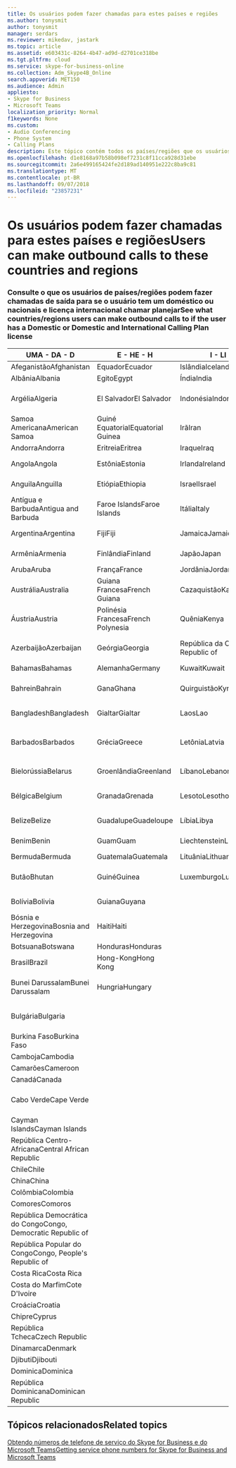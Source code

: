 ```yaml
---
title: Os usuários podem fazer chamadas para estes países e regiões
ms.author: tonysmit
author: tonysmit
manager: serdars
ms.reviewer: mikedav, jastark
ms.topic: article
ms.assetid: e603431c-8264-4b47-ad9d-d2701ce318be
ms.tgt.pltfrm: cloud
ms.service: skype-for-business-online
ms.collection: Adm_Skype4B_Online
search.appverid: MET150
ms.audience: Admin
appliesto:
- Skype for Business
- Microsoft Teams
localization_priority: Normal
f1keywords: None
ms.custom:
- Audio Conferencing
- Phone System
- Calling Plans
description: Este tópico contém todos os países/regiões que os usuários podem fazer chamadas de saída para que tenham um plano de chamada.
ms.openlocfilehash: d1e8168a97b58b098ef7231c8f11cca928d31ebe
ms.sourcegitcommit: 2a6e499165424fe2d189ad140951e222c8ba9c81
ms.translationtype: MT
ms.contentlocale: pt-BR
ms.lasthandoff: 09/07/2018
ms.locfileid: "23857231"
---
```

# <a name="users-can-make-outbound-calls-to-these-countries-and-regions"></a><span data-ttu-id="aa577-103">Os usuários podem fazer chamadas para estes países e regiões</span><span class="sxs-lookup"><span data-stu-id="aa577-103">Users can make outbound calls to these countries and regions</span></span>

### <a name="see-what-countriesregions-users-can-make-outbound-calls-to-if-the-user-has-a-domestic-or-domestic-and-international-calling-plan-license"></a><span data-ttu-id="aa577-104">Consulte o que os usuários de países/regiões podem fazer chamadas de saída para se o usuário tem um doméstico ou nacionais e licença internacional chamar planejar</span><span class="sxs-lookup"><span data-stu-id="aa577-104">See what countries/regions users can make outbound calls to if the user has a Domestic or Domestic and International Calling Plan license</span></span>

|<span data-ttu-id="aa577-105">**UMA - D**</span><span class="sxs-lookup"><span data-stu-id="aa577-105">**A - D**</span></span>| <span data-ttu-id="aa577-106">**E - H**</span><span class="sxs-lookup"><span data-stu-id="aa577-106">**E - H**</span></span>|<span data-ttu-id="aa577-107">**I - L**</span><span class="sxs-lookup"><span data-stu-id="aa577-107">**I - L**</span></span>|<span data-ttu-id="aa577-108">**M - O**</span><span class="sxs-lookup"><span data-stu-id="aa577-108">**M - O**</span></span>|<span data-ttu-id="aa577-109">**P - S**</span><span class="sxs-lookup"><span data-stu-id="aa577-109">**P - S**</span></span>|<span data-ttu-id="aa577-110">**T - Z**</span><span class="sxs-lookup"><span data-stu-id="aa577-110">**T - Z**</span></span>|
---|---|---|---|---|---|
|<span data-ttu-id="aa577-111">Afeganistão</span><span class="sxs-lookup"><span data-stu-id="aa577-111">Afghanistan</span></span>|<span data-ttu-id="aa577-112">Equador</span><span class="sxs-lookup"><span data-stu-id="aa577-112">Ecuador</span></span> |<span data-ttu-id="aa577-113">Islândia</span><span class="sxs-lookup"><span data-stu-id="aa577-113">Iceland</span></span> |<span data-ttu-id="aa577-114">Macau</span><span class="sxs-lookup"><span data-stu-id="aa577-114">Macau</span></span> |<span data-ttu-id="aa577-115">Paquistão</span><span class="sxs-lookup"><span data-stu-id="aa577-115">Pakistan</span></span> |<span data-ttu-id="aa577-116">Taiwan</span><span class="sxs-lookup"><span data-stu-id="aa577-116">Taiwan</span></span>   |
|<span data-ttu-id="aa577-117">Albânia</span><span class="sxs-lookup"><span data-stu-id="aa577-117">Albania</span></span>|<span data-ttu-id="aa577-118">Egito</span><span class="sxs-lookup"><span data-stu-id="aa577-118">Egypt</span></span> |<span data-ttu-id="aa577-119">Índia</span><span class="sxs-lookup"><span data-stu-id="aa577-119">India</span></span> |<span data-ttu-id="aa577-120">Macedônia</span><span class="sxs-lookup"><span data-stu-id="aa577-120">Macedonia</span></span> |<span data-ttu-id="aa577-121">Palau</span><span class="sxs-lookup"><span data-stu-id="aa577-121">Palau</span></span> |<span data-ttu-id="aa577-122">Tajiquistão</span><span class="sxs-lookup"><span data-stu-id="aa577-122">Tajikistan</span></span>   |
|<span data-ttu-id="aa577-123">Argélia</span><span class="sxs-lookup"><span data-stu-id="aa577-123">Algeria</span></span>|<span data-ttu-id="aa577-124">El Salvador</span><span class="sxs-lookup"><span data-stu-id="aa577-124">El Salvador</span></span> |<span data-ttu-id="aa577-125">Indonésia</span><span class="sxs-lookup"><span data-stu-id="aa577-125">Indonesia</span></span> |<span data-ttu-id="aa577-126">Malaui</span><span class="sxs-lookup"><span data-stu-id="aa577-126">Malawi</span></span> |<span data-ttu-id="aa577-127">Palestinian Authority</span><span class="sxs-lookup"><span data-stu-id="aa577-127">Palestinian Authority</span></span> |<span data-ttu-id="aa577-128">República Unida da Tanzânia</span><span class="sxs-lookup"><span data-stu-id="aa577-128">Tanzania, United Republic of</span></span>  |
|<span data-ttu-id="aa577-129">Samoa Americana</span><span class="sxs-lookup"><span data-stu-id="aa577-129">American Samoa</span></span>|<span data-ttu-id="aa577-130">Guiné Equatorial</span><span class="sxs-lookup"><span data-stu-id="aa577-130">Equatorial Guinea</span></span> |<span data-ttu-id="aa577-131">Irã</span><span class="sxs-lookup"><span data-stu-id="aa577-131">Iran</span></span> |<span data-ttu-id="aa577-132">Malásia</span><span class="sxs-lookup"><span data-stu-id="aa577-132">Malaysia</span></span> |<span data-ttu-id="aa577-133">Panamá</span><span class="sxs-lookup"><span data-stu-id="aa577-133">Panama</span></span> | <span data-ttu-id="aa577-134">Tailândia</span><span class="sxs-lookup"><span data-stu-id="aa577-134">Thailand</span></span>   |
|<span data-ttu-id="aa577-135">Andorra</span><span class="sxs-lookup"><span data-stu-id="aa577-135">Andorra</span></span> |<span data-ttu-id="aa577-136">Eritreia</span><span class="sxs-lookup"><span data-stu-id="aa577-136">Eritrea</span></span> |<span data-ttu-id="aa577-137">Iraque</span><span class="sxs-lookup"><span data-stu-id="aa577-137">Iraq</span></span> |<span data-ttu-id="aa577-138">Mali</span><span class="sxs-lookup"><span data-stu-id="aa577-138">Mali</span></span> |<span data-ttu-id="aa577-139">Paraguai</span><span class="sxs-lookup"><span data-stu-id="aa577-139">Paraguay</span></span> |<span data-ttu-id="aa577-140">Togo</span><span class="sxs-lookup"><span data-stu-id="aa577-140">Togo</span></span>   |
|<span data-ttu-id="aa577-141">Angola</span><span class="sxs-lookup"><span data-stu-id="aa577-141">Angola</span></span> |<span data-ttu-id="aa577-142">Estônia</span><span class="sxs-lookup"><span data-stu-id="aa577-142">Estonia</span></span> |<span data-ttu-id="aa577-143">Irlanda</span><span class="sxs-lookup"><span data-stu-id="aa577-143">Ireland</span></span> |<span data-ttu-id="aa577-144">Malta</span><span class="sxs-lookup"><span data-stu-id="aa577-144">Malta</span></span> |<span data-ttu-id="aa577-145">Peru</span><span class="sxs-lookup"><span data-stu-id="aa577-145">Peru</span></span> | <span data-ttu-id="aa577-146">Trinidad e Tobago</span><span class="sxs-lookup"><span data-stu-id="aa577-146">Trinidad and Tobago</span></span>  |
|<span data-ttu-id="aa577-147">Anguila</span><span class="sxs-lookup"><span data-stu-id="aa577-147">Anguilla</span></span> |<span data-ttu-id="aa577-148">Etiópia</span><span class="sxs-lookup"><span data-stu-id="aa577-148">Ethiopia</span></span> |<span data-ttu-id="aa577-149">Israel</span><span class="sxs-lookup"><span data-stu-id="aa577-149">Israel</span></span> |<span data-ttu-id="aa577-150">Ilhas Marshall</span><span class="sxs-lookup"><span data-stu-id="aa577-150">Marshall Islands</span></span> | <span data-ttu-id="aa577-151">Filipinas</span><span class="sxs-lookup"><span data-stu-id="aa577-151">Philippines</span></span> | <span data-ttu-id="aa577-152">Turquia</span><span class="sxs-lookup"><span data-stu-id="aa577-152">Turkey</span></span> |
|<span data-ttu-id="aa577-153">Antígua e Barbuda</span><span class="sxs-lookup"><span data-stu-id="aa577-153">Antigua and Barbuda</span></span> | <span data-ttu-id="aa577-154">Faroe Islands</span><span class="sxs-lookup"><span data-stu-id="aa577-154">Faroe Islands</span></span> |<span data-ttu-id="aa577-155">Itália</span><span class="sxs-lookup"><span data-stu-id="aa577-155">Italy</span></span> |<span data-ttu-id="aa577-156">Martinica</span><span class="sxs-lookup"><span data-stu-id="aa577-156">Martinique</span></span> |<span data-ttu-id="aa577-157">Polônia</span><span class="sxs-lookup"><span data-stu-id="aa577-157">Poland</span></span> |<span data-ttu-id="aa577-158">Turcomenistão</span><span class="sxs-lookup"><span data-stu-id="aa577-158">Turkmenistan</span></span> |
|<span data-ttu-id="aa577-159">Argentina</span><span class="sxs-lookup"><span data-stu-id="aa577-159">Argentina</span></span>|<span data-ttu-id="aa577-160">Fiji</span><span class="sxs-lookup"><span data-stu-id="aa577-160">Fiji</span></span> |<span data-ttu-id="aa577-161">Jamaica</span><span class="sxs-lookup"><span data-stu-id="aa577-161">Jamaica</span></span> |<span data-ttu-id="aa577-162">Maurício</span><span class="sxs-lookup"><span data-stu-id="aa577-162">Mauritius</span></span> |<span data-ttu-id="aa577-163">Portugal</span><span class="sxs-lookup"><span data-stu-id="aa577-163">Portugal</span></span> |<span data-ttu-id="aa577-164">Turcos e Caicos</span><span class="sxs-lookup"><span data-stu-id="aa577-164">Turks and Caicos</span></span>   |
|<span data-ttu-id="aa577-165">Armênia</span><span class="sxs-lookup"><span data-stu-id="aa577-165">Armenia</span></span> |<span data-ttu-id="aa577-166">Finlândia</span><span class="sxs-lookup"><span data-stu-id="aa577-166">Finland</span></span> |<span data-ttu-id="aa577-167">Japão</span><span class="sxs-lookup"><span data-stu-id="aa577-167">Japan</span></span> |<span data-ttu-id="aa577-168">Mayotte</span><span class="sxs-lookup"><span data-stu-id="aa577-168">Mayotte</span></span> | <span data-ttu-id="aa577-169">Porto Rico</span><span class="sxs-lookup"><span data-stu-id="aa577-169">Puerto Rico</span></span> |<span data-ttu-id="aa577-170">Uganda</span><span class="sxs-lookup"><span data-stu-id="aa577-170">Uganda</span></span>  |
|<span data-ttu-id="aa577-171">Aruba</span><span class="sxs-lookup"><span data-stu-id="aa577-171">Aruba</span></span> |<span data-ttu-id="aa577-172">França</span><span class="sxs-lookup"><span data-stu-id="aa577-172">France</span></span> |<span data-ttu-id="aa577-173">Jordânia</span><span class="sxs-lookup"><span data-stu-id="aa577-173">Jordan</span></span> |<span data-ttu-id="aa577-174">México</span><span class="sxs-lookup"><span data-stu-id="aa577-174">Mexico</span></span> |<span data-ttu-id="aa577-175">Catar</span><span class="sxs-lookup"><span data-stu-id="aa577-175">Qatar</span></span> | <span data-ttu-id="aa577-176">Ucrânia</span><span class="sxs-lookup"><span data-stu-id="aa577-176">Ukraine</span></span>   |
|<span data-ttu-id="aa577-177">Austrália</span><span class="sxs-lookup"><span data-stu-id="aa577-177">Australia</span></span> |<span data-ttu-id="aa577-178">Guiana Francesa</span><span class="sxs-lookup"><span data-stu-id="aa577-178">French Guiana</span></span> |<span data-ttu-id="aa577-179">Cazaquistão</span><span class="sxs-lookup"><span data-stu-id="aa577-179">Kazakhstan</span></span> |<span data-ttu-id="aa577-180">Micronésia</span><span class="sxs-lookup"><span data-stu-id="aa577-180">Micronesia</span></span> |<span data-ttu-id="aa577-181">Reunião</span><span class="sxs-lookup"><span data-stu-id="aa577-181">Reunion</span></span> |<span data-ttu-id="aa577-182">Emirados Árabes Unidos (EAU)</span><span class="sxs-lookup"><span data-stu-id="aa577-182">United Arab Emirates (U.A.E)</span></span>  |
|<span data-ttu-id="aa577-183">Áustria</span><span class="sxs-lookup"><span data-stu-id="aa577-183">Austria</span></span> |<span data-ttu-id="aa577-184">Polinésia Francesa</span><span class="sxs-lookup"><span data-stu-id="aa577-184">French Polynesia</span></span> |<span data-ttu-id="aa577-185">Quênia</span><span class="sxs-lookup"><span data-stu-id="aa577-185">Kenya</span></span> |<span data-ttu-id="aa577-186">Moldávia, República da</span><span class="sxs-lookup"><span data-stu-id="aa577-186">Moldova, Republic of</span></span> |<span data-ttu-id="aa577-187">Romênia</span><span class="sxs-lookup"><span data-stu-id="aa577-187">Romania</span></span> |<span data-ttu-id="aa577-188">Reino Unido (U.K.)</span><span class="sxs-lookup"><span data-stu-id="aa577-188">United Kingdom (U.K.)</span></span> |
|<span data-ttu-id="aa577-189">Azerbaijão</span><span class="sxs-lookup"><span data-stu-id="aa577-189">Azerbaijan</span></span> |<span data-ttu-id="aa577-190">Geórgia</span><span class="sxs-lookup"><span data-stu-id="aa577-190">Georgia</span></span> |<span data-ttu-id="aa577-191">República da Coreia</span><span class="sxs-lookup"><span data-stu-id="aa577-191">Korea, Republic of</span></span> |<span data-ttu-id="aa577-192">Mônaco</span><span class="sxs-lookup"><span data-stu-id="aa577-192">Monaco</span></span> | <span data-ttu-id="aa577-193">Federação Russa</span><span class="sxs-lookup"><span data-stu-id="aa577-193">Russian Federation</span></span> |<span data-ttu-id="aa577-194">Estados Unidos</span><span class="sxs-lookup"><span data-stu-id="aa577-194">United States (U.S.)</span></span>  |
|<span data-ttu-id="aa577-195">Bahamas</span><span class="sxs-lookup"><span data-stu-id="aa577-195">Bahamas</span></span> |<span data-ttu-id="aa577-196">Alemanha</span><span class="sxs-lookup"><span data-stu-id="aa577-196">Germany</span></span> |<span data-ttu-id="aa577-197">Kuwait</span><span class="sxs-lookup"><span data-stu-id="aa577-197">Kuwait</span></span> |<span data-ttu-id="aa577-198">Mongólia</span><span class="sxs-lookup"><span data-stu-id="aa577-198">Mongolia</span></span> |<span data-ttu-id="aa577-199">Ruanda</span><span class="sxs-lookup"><span data-stu-id="aa577-199">Rwanda</span></span> | <span data-ttu-id="aa577-200">Uruguai</span><span class="sxs-lookup"><span data-stu-id="aa577-200">Uruguay</span></span> |
|<span data-ttu-id="aa577-201">Bahrein</span><span class="sxs-lookup"><span data-stu-id="aa577-201">Bahrain</span></span> |<span data-ttu-id="aa577-202">Gana</span><span class="sxs-lookup"><span data-stu-id="aa577-202">Ghana</span></span> |<span data-ttu-id="aa577-203">Quirguistão</span><span class="sxs-lookup"><span data-stu-id="aa577-203">Kyrgyzstan</span></span> |<span data-ttu-id="aa577-204">Montenegro</span><span class="sxs-lookup"><span data-stu-id="aa577-204">Montenegro</span></span> | <span data-ttu-id="aa577-205">São Cristóvão e Nevis</span><span class="sxs-lookup"><span data-stu-id="aa577-205">Saint Kitts and Nevis</span></span> |<span data-ttu-id="aa577-206">Uzbequistão</span><span class="sxs-lookup"><span data-stu-id="aa577-206">Uzbekistan</span></span>  |
|<span data-ttu-id="aa577-207">Bangladesh</span><span class="sxs-lookup"><span data-stu-id="aa577-207">Bangladesh</span></span> |<span data-ttu-id="aa577-208">Gialtar</span><span class="sxs-lookup"><span data-stu-id="aa577-208">Gialtar</span></span> |<span data-ttu-id="aa577-209">Laos</span><span class="sxs-lookup"><span data-stu-id="aa577-209">Lao</span></span> |<span data-ttu-id="aa577-210">Montserrat</span><span class="sxs-lookup"><span data-stu-id="aa577-210">Montserrat</span></span> | <span data-ttu-id="aa577-211">Santa Lúcia</span><span class="sxs-lookup"><span data-stu-id="aa577-211">Saint Lucia</span></span> |<span data-ttu-id="aa577-212">Cidade do Vaticano</span><span class="sxs-lookup"><span data-stu-id="aa577-212">Vatican City State</span></span>  |
|<span data-ttu-id="aa577-213">Barbados</span><span class="sxs-lookup"><span data-stu-id="aa577-213">Barbados</span></span> |<span data-ttu-id="aa577-214">Grécia</span><span class="sxs-lookup"><span data-stu-id="aa577-214">Greece</span></span> |<span data-ttu-id="aa577-215">Letônia</span><span class="sxs-lookup"><span data-stu-id="aa577-215">Latvia</span></span> |<span data-ttu-id="aa577-216">Marrocos</span><span class="sxs-lookup"><span data-stu-id="aa577-216">Morocco</span></span> |<span data-ttu-id="aa577-217">São Vicente e Granadinas</span><span class="sxs-lookup"><span data-stu-id="aa577-217">Saint Vincent and the Grenadines</span></span> |<span data-ttu-id="aa577-218">Venezuela</span><span class="sxs-lookup"><span data-stu-id="aa577-218">Venezuela</span></span>   |
|<span data-ttu-id="aa577-219">Bielorússia</span><span class="sxs-lookup"><span data-stu-id="aa577-219">Belarus</span></span> |<span data-ttu-id="aa577-220">Groenlândia</span><span class="sxs-lookup"><span data-stu-id="aa577-220">Greenland</span></span> |<span data-ttu-id="aa577-221">Líbano</span><span class="sxs-lookup"><span data-stu-id="aa577-221">Lebanon</span></span> |<span data-ttu-id="aa577-222">Moçambique</span><span class="sxs-lookup"><span data-stu-id="aa577-222">Mozambique</span></span> | <span data-ttu-id="aa577-223">San Marino</span><span class="sxs-lookup"><span data-stu-id="aa577-223">San Marino</span></span> |<span data-ttu-id="aa577-224">Vietnã</span><span class="sxs-lookup"><span data-stu-id="aa577-224">Viet Nam</span></span>  |
|<span data-ttu-id="aa577-225">Bélgica</span><span class="sxs-lookup"><span data-stu-id="aa577-225">Belgium</span></span> |<span data-ttu-id="aa577-226">Granada</span><span class="sxs-lookup"><span data-stu-id="aa577-226">Grenada</span></span> |<span data-ttu-id="aa577-227">Lesoto</span><span class="sxs-lookup"><span data-stu-id="aa577-227">Lesotho</span></span> |<span data-ttu-id="aa577-228">Myanmar</span><span class="sxs-lookup"><span data-stu-id="aa577-228">Myanmar</span></span> | <span data-ttu-id="aa577-229">Arábia Saudita</span><span class="sxs-lookup"><span data-stu-id="aa577-229">Saudi Arabia</span></span> | <span data-ttu-id="aa577-230">Ilhas Virgens (Britânicas)</span><span class="sxs-lookup"><span data-stu-id="aa577-230">Virgin Islands (British)</span></span> |
|<span data-ttu-id="aa577-231">Belize</span><span class="sxs-lookup"><span data-stu-id="aa577-231">Belize</span></span> |<span data-ttu-id="aa577-232">Guadalupe</span><span class="sxs-lookup"><span data-stu-id="aa577-232">Guadeloupe</span></span> |<span data-ttu-id="aa577-233">Líbia</span><span class="sxs-lookup"><span data-stu-id="aa577-233">Libya</span></span> |<span data-ttu-id="aa577-234">Namíbia</span><span class="sxs-lookup"><span data-stu-id="aa577-234">Namibia</span></span> |<span data-ttu-id="aa577-235">Senegal</span><span class="sxs-lookup"><span data-stu-id="aa577-235">Senegal</span></span> | <span data-ttu-id="aa577-236">Ilhas Virgens (Estados Unidos)</span><span class="sxs-lookup"><span data-stu-id="aa577-236">Virgin Islands (U.S.)</span></span>  |
|<span data-ttu-id="aa577-237">Benim</span><span class="sxs-lookup"><span data-stu-id="aa577-237">Benin</span></span> |<span data-ttu-id="aa577-238">Guam</span><span class="sxs-lookup"><span data-stu-id="aa577-238">Guam</span></span> |<span data-ttu-id="aa577-239">Liechtenstein</span><span class="sxs-lookup"><span data-stu-id="aa577-239">Liechtenstein</span></span> |<span data-ttu-id="aa577-240">Nepal</span><span class="sxs-lookup"><span data-stu-id="aa577-240">Nepal</span></span> | <span data-ttu-id="aa577-241">Sérvia</span><span class="sxs-lookup"><span data-stu-id="aa577-241">Serbia</span></span> | <span data-ttu-id="aa577-242">Ilhas Wallis e Futuna</span><span class="sxs-lookup"><span data-stu-id="aa577-242">Wallis and Futuna Islands</span></span>  |
|<span data-ttu-id="aa577-243">Bermuda</span><span class="sxs-lookup"><span data-stu-id="aa577-243">Bermuda</span></span> |<span data-ttu-id="aa577-244">Guatemala</span><span class="sxs-lookup"><span data-stu-id="aa577-244">Guatemala</span></span> |<span data-ttu-id="aa577-245">Lituânia</span><span class="sxs-lookup"><span data-stu-id="aa577-245">Lithuania</span></span> |<span data-ttu-id="aa577-246">Países Baixos</span><span class="sxs-lookup"><span data-stu-id="aa577-246">Netherlands</span></span> |<span data-ttu-id="aa577-247">Cingapura</span><span class="sxs-lookup"><span data-stu-id="aa577-247">Singapore</span></span> |<span data-ttu-id="aa577-248">Iêmen</span><span class="sxs-lookup"><span data-stu-id="aa577-248">Yemen</span></span> |
|<span data-ttu-id="aa577-249">Butão</span><span class="sxs-lookup"><span data-stu-id="aa577-249">Bhutan</span></span> |<span data-ttu-id="aa577-250">Guiné</span><span class="sxs-lookup"><span data-stu-id="aa577-250">Guinea</span></span> |<span data-ttu-id="aa577-251">Luxemburgo</span><span class="sxs-lookup"><span data-stu-id="aa577-251">Luxembourg</span></span> |<span data-ttu-id="aa577-252">Antilhas Holandesas</span><span class="sxs-lookup"><span data-stu-id="aa577-252">Netherlands Antilles</span></span> |<span data-ttu-id="aa577-253">Eslováquia</span><span class="sxs-lookup"><span data-stu-id="aa577-253">Slovakia</span></span> |<span data-ttu-id="aa577-254">Zâmbia</span><span class="sxs-lookup"><span data-stu-id="aa577-254">Zambia</span></span>  |
|<span data-ttu-id="aa577-255">Bolívia</span><span class="sxs-lookup"><span data-stu-id="aa577-255">Bolivia</span></span> |<span data-ttu-id="aa577-256">Guiana</span><span class="sxs-lookup"><span data-stu-id="aa577-256">Guyana</span></span>| |<span data-ttu-id="aa577-257">Nova Caledônia</span><span class="sxs-lookup"><span data-stu-id="aa577-257">New Caledonia</span></span> |<span data-ttu-id="aa577-258">Eslovênia</span><span class="sxs-lookup"><span data-stu-id="aa577-258">Slovenia</span></span> |<span data-ttu-id="aa577-259">Zimbábue</span><span class="sxs-lookup"><span data-stu-id="aa577-259">Zimbabwe</span></span> |
|<span data-ttu-id="aa577-260">Bósnia e Herzegovina</span><span class="sxs-lookup"><span data-stu-id="aa577-260">Bosnia and Herzegovina</span></span> |<span data-ttu-id="aa577-261">Haiti</span><span class="sxs-lookup"><span data-stu-id="aa577-261">Haiti</span></span> ||<span data-ttu-id="aa577-262">Nova Zelândia</span><span class="sxs-lookup"><span data-stu-id="aa577-262">New Zealand</span></span> |<span data-ttu-id="aa577-263">África do Sul</span><span class="sxs-lookup"><span data-stu-id="aa577-263">South Africa</span></span> | 
|<span data-ttu-id="aa577-264">Botsuana</span><span class="sxs-lookup"><span data-stu-id="aa577-264">Botswana</span></span> |<span data-ttu-id="aa577-265">Honduras</span><span class="sxs-lookup"><span data-stu-id="aa577-265">Honduras</span></span> ||<span data-ttu-id="aa577-266">Nicarágua</span><span class="sxs-lookup"><span data-stu-id="aa577-266">Nicaragua</span></span> |<span data-ttu-id="aa577-267">Espanha</span><span class="sxs-lookup"><span data-stu-id="aa577-267">Spain</span></span> |
|<span data-ttu-id="aa577-268">Brasil</span><span class="sxs-lookup"><span data-stu-id="aa577-268">Brazil</span></span> |<span data-ttu-id="aa577-269">Hong-Kong</span><span class="sxs-lookup"><span data-stu-id="aa577-269">Hong Kong</span></span> ||<span data-ttu-id="aa577-270">Níger</span><span class="sxs-lookup"><span data-stu-id="aa577-270">Niger</span></span> |<span data-ttu-id="aa577-271">Sri Lanka</span><span class="sxs-lookup"><span data-stu-id="aa577-271">Sri Lanka</span></span> | 
|<span data-ttu-id="aa577-272">Bunei Darussalam</span><span class="sxs-lookup"><span data-stu-id="aa577-272">Bunei Darussalam</span></span> |<span data-ttu-id="aa577-273">Hungria</span><span class="sxs-lookup"><span data-stu-id="aa577-273">Hungary</span></span> ||<span data-ttu-id="aa577-274">Nigéria</span><span class="sxs-lookup"><span data-stu-id="aa577-274">Nigeria</span></span> |<span data-ttu-id="aa577-275">Saint-Pierre e Miquelon</span><span class="sxs-lookup"><span data-stu-id="aa577-275">St. Pierre and Miquelon</span></span> | 
|<span data-ttu-id="aa577-276">Bulgária</span><span class="sxs-lookup"><span data-stu-id="aa577-276">Bulgaria</span></span> |||<span data-ttu-id="aa577-277">Ilhas Marianas do Norte</span><span class="sxs-lookup"><span data-stu-id="aa577-277">Northern Mariana Islands</span></span> |<span data-ttu-id="aa577-278">Sudão</span><span class="sxs-lookup"><span data-stu-id="aa577-278">Sudan</span></span> |
|<span data-ttu-id="aa577-279">Burkina Faso</span><span class="sxs-lookup"><span data-stu-id="aa577-279">Burkina Faso</span></span> |||<span data-ttu-id="aa577-280">Noruega</span><span class="sxs-lookup"><span data-stu-id="aa577-280">Norway</span></span> |<span data-ttu-id="aa577-281">Suriname</span><span class="sxs-lookup"><span data-stu-id="aa577-281">Suriname</span></span> |
|<span data-ttu-id="aa577-282">Camboja</span><span class="sxs-lookup"><span data-stu-id="aa577-282">Cambodia</span></span> |||<span data-ttu-id="aa577-283">Omã</span><span class="sxs-lookup"><span data-stu-id="aa577-283">Oman</span></span> |<span data-ttu-id="aa577-284">Suazilândia</span><span class="sxs-lookup"><span data-stu-id="aa577-284">Swaziland</span></span> | 
|<span data-ttu-id="aa577-285">Camarões</span><span class="sxs-lookup"><span data-stu-id="aa577-285">Cameroon</span></span> ||||<span data-ttu-id="aa577-286">Suécia</span><span class="sxs-lookup"><span data-stu-id="aa577-286">Sweden</span></span> |
|<span data-ttu-id="aa577-287">Canadá</span><span class="sxs-lookup"><span data-stu-id="aa577-287">Canada</span></span> ||||<span data-ttu-id="aa577-288">Suíça</span><span class="sxs-lookup"><span data-stu-id="aa577-288">Switzerland</span></span> | 
|<span data-ttu-id="aa577-289">Cabo Verde</span><span class="sxs-lookup"><span data-stu-id="aa577-289">Cape Verde</span></span> ||||<span data-ttu-id="aa577-290">República Árabe da Síria</span><span class="sxs-lookup"><span data-stu-id="aa577-290">Syrian Arab Republic</span></span> |
|<span data-ttu-id="aa577-291">Cayman Islands</span><span class="sxs-lookup"><span data-stu-id="aa577-291">Cayman Islands</span></span> |
|<span data-ttu-id="aa577-292">República Centro-Africana</span><span class="sxs-lookup"><span data-stu-id="aa577-292">Central African Republic</span></span> |
|<span data-ttu-id="aa577-293">Chile</span><span class="sxs-lookup"><span data-stu-id="aa577-293">Chile</span></span> |
|<span data-ttu-id="aa577-294">China</span><span class="sxs-lookup"><span data-stu-id="aa577-294">China</span></span> |
|<span data-ttu-id="aa577-295">Colômbia</span><span class="sxs-lookup"><span data-stu-id="aa577-295">Colombia</span></span> |
|<span data-ttu-id="aa577-296">Comores</span><span class="sxs-lookup"><span data-stu-id="aa577-296">Comoros</span></span> |
|<span data-ttu-id="aa577-297">República Democrática do Congo</span><span class="sxs-lookup"><span data-stu-id="aa577-297">Congo, Democratic Republic of</span></span> |
|<span data-ttu-id="aa577-298">República Popular do Congo</span><span class="sxs-lookup"><span data-stu-id="aa577-298">Congo, People's Republic of</span></span> |
|<span data-ttu-id="aa577-299">Costa Rica</span><span class="sxs-lookup"><span data-stu-id="aa577-299">Costa Rica</span></span> |
|<span data-ttu-id="aa577-300">Costa do Marfim</span><span class="sxs-lookup"><span data-stu-id="aa577-300">Cote D'Ivoire</span></span> |
|<span data-ttu-id="aa577-301">Croácia</span><span class="sxs-lookup"><span data-stu-id="aa577-301">Croatia</span></span> |
|<span data-ttu-id="aa577-302">Chipre</span><span class="sxs-lookup"><span data-stu-id="aa577-302">Cyprus</span></span> |
|<span data-ttu-id="aa577-303">República Tcheca</span><span class="sxs-lookup"><span data-stu-id="aa577-303">Czech Republic</span></span> |
|<span data-ttu-id="aa577-304">Dinamarca</span><span class="sxs-lookup"><span data-stu-id="aa577-304">Denmark</span></span> |
|<span data-ttu-id="aa577-305">Djibuti</span><span class="sxs-lookup"><span data-stu-id="aa577-305">Djibouti</span></span> |
|<span data-ttu-id="aa577-306">Dominica</span><span class="sxs-lookup"><span data-stu-id="aa577-306">Dominica</span></span> |
|<span data-ttu-id="aa577-307">República Dominicana</span><span class="sxs-lookup"><span data-stu-id="aa577-307">Dominican Republic</span></span> |

## <a name="related-topics"></a><span data-ttu-id="aa577-308">Tópicos relacionados</span><span class="sxs-lookup"><span data-stu-id="aa577-308">Related topics</span></span>

[<span data-ttu-id="aa577-309">Obtendo números de telefone de serviço do Skype for Business e do Microsoft Teams</span><span class="sxs-lookup"><span data-stu-id="aa577-309">Getting service phone numbers for Skype for Business and Microsoft Teams</span></span>](/SkypeForBusiness/what-is-phone-system-in-office-365/getting-service-phone-numbers)

  
 